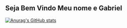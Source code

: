 ## Seja Bem Vindo Meu nome e Gabriel

[![Anurag's GitHub stats](https://github-readme-stats.vercel.app/api?Gabriel-S-E8)](https://github.com/anuraghazra/github-readme-stats)

